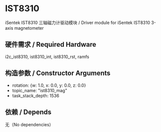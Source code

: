 # IST8310

iSentek IST8310 三轴磁力计驱动模块 / Driver module for iSentek IST8310 3-axis magnetometer

## 硬件需求 / Required Hardware

i2c\_ist8310, ist8310\_int, ist8310\_rst, ramfs

## 构造参数 / Constructor Arguments

* rotation:        {w: 1.0, x: 0.0, y: 0.0, z: 0.0}
* topic\_name:      "ist8310\_mag"
* task\_stack\_depth: 1536

## 依赖 / Depends

无（No dependencies）
